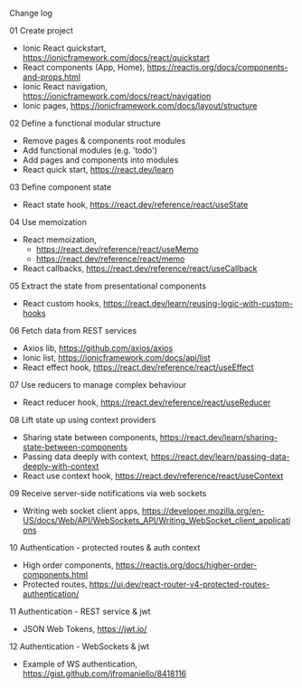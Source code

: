 Change log

01 Create project

- Ionic React quickstart, https://ionicframework.com/docs/react/quickstart
- React components (App, Home), https://reactjs.org/docs/components-and-props.html
- Ionic React navigation, https://ionicframework.com/docs/react/navigation
- Ionic pages, https://ionicframework.com/docs/layout/structure

02 Define a functional modular structure

- Remove pages & components root modules
- Add functional modules (e.g. 'todo')
- Add pages and components into modules
- React quick start, https://react.dev/learn

03 Define component state

- React state hook, https://react.dev/reference/react/useState

04 Use memoization

- React memoization,
    - https://react.dev/reference/react/useMemo
    - https://react.dev/reference/react/memo
- React callbacks, https://react.dev/reference/react/useCallback

05 Extract the state from presentational components

- React custom hooks, https://react.dev/learn/reusing-logic-with-custom-hooks

06 Fetch data from REST services

- Axios lib, https://github.com/axios/axios
- Ionic list, https://ionicframework.com/docs/api/list
- React effect hook, https://react.dev/reference/react/useEffect

07 Use reducers to manage complex behaviour

- React reducer hook, https://react.dev/reference/react/useReducer

08 Lift state up using context providers

- Sharing state between components, https://react.dev/learn/sharing-state-between-components
- Passing data deeply with context, https://react.dev/learn/passing-data-deeply-with-context
- React use context hook, https://react.dev/reference/react/useContext

09 Receive server-side notifications via web sockets

- Writing web socket client apps, https://developer.mozilla.org/en-US/docs/Web/API/WebSockets_API/Writing_WebSocket_client_applications

10 Authentication - protected routes & auth context

- High order components, https://reactjs.org/docs/higher-order-components.html
- Protected routes, https://ui.dev/react-router-v4-protected-routes-authentication/

11 Authentication - REST service & jwt

- JSON Web Tokens, https://jwt.io/

12 Authentication - WebSockets & jwt

- Example of WS authentication, https://gist.github.com/jfromaniello/8418116
